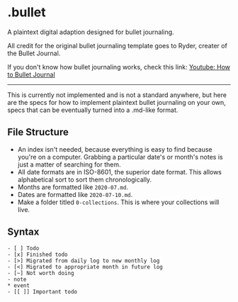 # .bullet
A plaintext digital adaption designed for bullet journaling.

All credit for the original bullet journaling template goes to Ryder, creater of the Bullet Journal.

If you don't know how bullet journaling works, check this link: [Youtube: How to Bullet Journal](https://www.youtube.com/watch?v=fm15cmYU0IM&feature=youtu.be)

---

This is currently not implemented and is not a standard anywhere, but here are the specs for how to implement plaintext bullet journaling on your own, specs that can be eventually turned into a .md-like format.

## File Structure

* An index isn't needed, because everything is easy to find because you're on a computer. Grabbing a particular date's or month's notes is just a matter of searching for them.
* All date formats are in ISO-8601, the superior date format. This allows alphabetical sort to sort them chronologically.
* Months are formatted like `2020-07.md`.
* Dates are formatted like `2020-07-10.md`.
* Make a folder titled `0-collections`. This is where your collections will live.

## Syntax

```
- [ ] Todo
- [x] Finished todo
- [>] Migrated from daily log to new monthly log
- [<] Migrated to appropriate month in future log
- [~] Not worth doing
- note
* event
- [[ ]] Important todo
```

